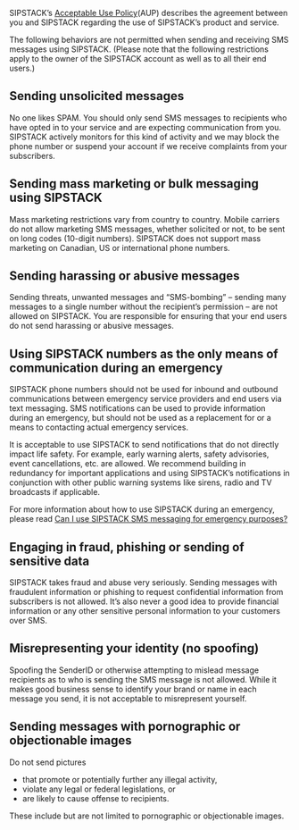 SIPSTACK’s [Acceptable Use Policy](https://www.sipstack.com/aup)(AUP) describes the agreement between you and SIPSTACK regarding the use of SIPSTACK’s product and service.

The following behaviors are not permitted when sending and receiving SMS messages using SIPSTACK. (Please note that the following restrictions apply to the owner of the SIPSTACK account as well as to all their end users.)

## Sending unsolicited messages
No one likes SPAM. You should only send SMS messages to recipients who have opted in to your service and are expecting communication from you. SIPSTACK actively monitors for this kind of activity and we may block the phone number or suspend your account if we receive complaints from your subscribers.

## Sending mass marketing or bulk messaging using SIPSTACK 
Mass marketing restrictions vary from country to country. Mobile carriers do not allow marketing SMS messages, whether solicited or not, to be sent on long codes (10-digit numbers).  SIPSTACK does not support mass marketing on Canadian, US or international phone numbers.

## Sending harassing or abusive messages
Sending threats, unwanted messages and “SMS-bombing” – sending many messages to a single number without the recipient’s permission – are not allowed on SIPSTACK. You are responsible for ensuring that your end users do not send harassing or abusive messages.

## Using SIPSTACK numbers as the only means of communication during an emergency
SIPSTACK phone numbers should not be used for inbound and outbound communications between emergency service providers and end users via text messaging. SMS notifications can be used to provide information during an emergency, but should not be used as a replacement for or a means to contacting actual emergency services. 

It is acceptable to use SIPSTACK to send notifications that do not directly impact life safety. For example, early warning alerts, safety advisories, event cancellations, etc. are allowed. We recommend building in redundancy for important applications and using SIPSTACK’s notifications in conjunction with other public warning systems like sirens, radio and TV broadcasts if applicable.

For more information about how to use SIPSTACK during an emergency, please read [Can I use SIPSTACK SMS messaging for emergency purposes?](http://www.sipstack.com/resources/knowledge-base/text-messaging/sms-messaging-for-emergency-purposes)

## Engaging in fraud, phishing or sending of sensitive data
SIPSTACK takes fraud and abuse very seriously. Sending messages with fraudulent information or phishing to request confidential information from subscribers is not allowed. It’s also never a good idea to provide financial information or any other sensitive personal information to your customers over SMS.

## Misrepresenting your identity (no spoofing)
Spoofing the SenderID or otherwise attempting to mislead message recipients as to who is sending the SMS message is not allowed. While it makes good business sense to identify your brand or name in each message you send, it is not acceptable to misrepresent yourself.

## Sending messages with pornographic or objectionable images
Do not send pictures 
- that promote or potentially further any illegal activity,
- violate any legal or federal legislations, or
- are likely to cause offense to recipients. 

These include but are not limited to pornographic or objectionable images.